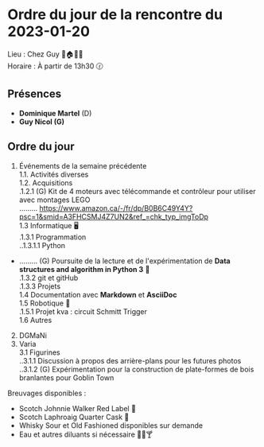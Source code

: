 # Ordre du jour de la rencontre du 2023-01-20
Lieu :    Chez Guy 🎄🏠🌳🌲  
Horaire : À partir de 13h30 🕜  
## Présences
* **Dominique Martel** (D)  
* **Guy Nicol (G)**

## Ordre du jour
1. Événements de la semaine précédente  
 1.1.  Activités diverses  
 1.2.  Acquisitions  
 .1.2.1 (G) Kit de 4 moteurs avec télécommande et contrôleur pour utiliser avec montages LEGO  
 .........  https://www.amazon.ca/-/fr/dp/B0B6C49Y4Y?psc=1&smid=A3FHCSMJ4Z7UN2&ref_=chk_typ_imgToDp  
 1.3 Informatique 🖥  
.1.3.1 Programmation  
..1.3.1.1 Python
- ......... (G) Poursuite de la lecture et de l'expérimentation de **Data structures and algorithm in Python 3** 📖  
.1.3.2 git et gitHub  
.1.3.3 Projets  
 1.4 Documentation avec **Markdown** et **AsciiDoc**  
 1.5 Robotique 🤖  
 .1.5.1 Projet kva : circuit Schmitt Trigger  
 1.6 Autres  
2. DGMaNi  
3. Varia  
 3.1 Figurines  
..3.1.1 Discussion à propos des arrière-plans pour les futures photos  
..3.1.2 (G) Expérimentation pour la construction de plate-formes de bois branlantes pour Goblin Town


Breuvages disponibles :
  * Scotch Johnnie Walker Red Label 🥃
  * Scotch Laphroaig Quarter Cask 🥃
  * Whisky Sour et Old Fashioned disponibles sur demande
  * Eau et autres diluants si nécessaire 🍶🍺🍸
  
  
